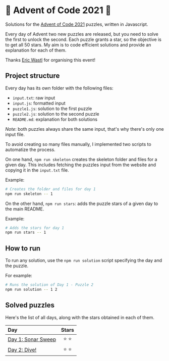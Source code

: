 # 🌲 Advent of Code 2021 🌲

Solutions for the [Advent of Code 2021](https://adventofcode.com/2021) puzzles, written in Javascript.

Every day of Advent two new puzzles are released, but you need to solve the first to unlock the second. Each puzzle grants a star, so the objective is to get all 50 stars. My aim is to code efficient solutions and provide an explanation for each of them.

Thanks [Eric Wastl](https://twitter.com/ericwastl) for organising this event!

## Project structure

Every day has its own folder with the following files:

- `input.txt`: raw input
- `input.js`: formatted input
- `puzzle1.js`: solution to the first puzzle
- `puzzle2.js`: solution to the second puzzle
- `README.md`: explanation for both solutions

_Note_: both puzzles always share the same input, that's why there's only one input file.

To avoid creating so many files manually, I implemented two scripts to automatize the process.

On one hand, `npm run skeleton` creates the skeleton folder and files for a given day.
This includes fetching the puzzles input from the website and copying it in the `input.txt` file.

Example:

```sh
# Creates the folder and files for day 1
npm run skeleton -- 1
```

On the other hand, `npm run stars`: adds the puzzle stars of a given day to the main README.

Example:

```sh
# Adds the stars for day 1
npm run stars -- 1
```

## How to run

To run any solution, use the `npm run solution` script specifying the day and the puzzle.

For example:

```sh
# Runs the solution of Day 1 - Puzzle 2
npm run solution -- 1 2
```

## Solved puzzles

Here's the list of all days, along with the stars obtained in each of them.

| Day                          |  Stars  |
| :--------------------------- | :-----: |
| [Day 1: Sonar Sweep](./day1) | ⭐️ ⭐️ |
| [Day 2: Dive!](./day2)       | ⭐️ ⭐️ |
